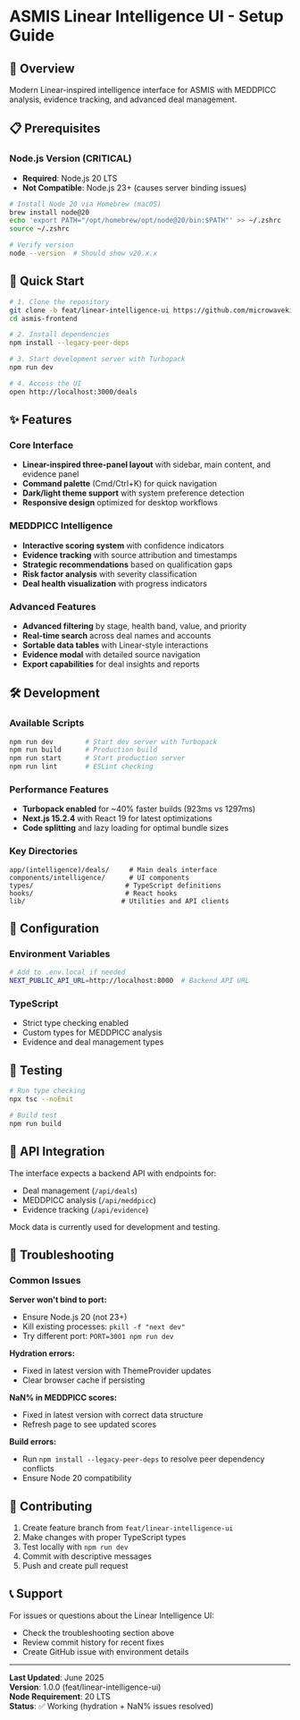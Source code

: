 # ASMIS Linear Intelligence UI - Setup Guide

## 🎯 Overview
Modern Linear-inspired intelligence interface for ASMIS with MEDDPICC analysis, evidence tracking, and advanced deal management.

## 📋 Prerequisites

### Node.js Version (CRITICAL)
- **Required**: Node.js 20 LTS
- **Not Compatible**: Node.js 23+ (causes server binding issues)

```bash
# Install Node 20 via Homebrew (macOS)
brew install node@20
echo 'export PATH="/opt/homebrew/opt/node@20/bin:$PATH"' >> ~/.zshrc
source ~/.zshrc

# Verify version
node --version  # Should show v20.x.x
```

## 🚀 Quick Start

```bash
# 1. Clone the repository
git clone -b feat/linear-intelligence-ui https://github.com/microwavekid/asmis-frontend.git
cd asmis-frontend

# 2. Install dependencies
npm install --legacy-peer-deps

# 3. Start development server with Turbopack
npm run dev

# 4. Access the UI
open http://localhost:3000/deals
```

## ✨ Features

### Core Interface
- **Linear-inspired three-panel layout** with sidebar, main content, and evidence panel
- **Command palette** (Cmd/Ctrl+K) for quick navigation
- **Dark/light theme support** with system preference detection
- **Responsive design** optimized for desktop workflows

### MEDDPICC Intelligence
- **Interactive scoring system** with confidence indicators
- **Evidence tracking** with source attribution and timestamps
- **Strategic recommendations** based on qualification gaps
- **Risk factor analysis** with severity classification
- **Deal health visualization** with progress indicators

### Advanced Features
- **Advanced filtering** by stage, health band, value, and priority
- **Real-time search** across deal names and accounts
- **Sortable data tables** with Linear-style interactions
- **Evidence modal** with detailed source navigation
- **Export capabilities** for deal insights and reports

## 🛠 Development

### Available Scripts
```bash
npm run dev        # Start dev server with Turbopack
npm run build      # Production build
npm run start      # Start production server
npm run lint       # ESLint checking
```

### Performance Features
- **Turbopack enabled** for ~40% faster builds (923ms vs 1297ms)
- **Next.js 15.2.4** with React 19 for latest optimizations
- **Code splitting** and lazy loading for optimal bundle sizes

### Key Directories
```
app/(intelligence)/deals/     # Main deals interface
components/intelligence/      # UI components
types/                       # TypeScript definitions
hooks/                       # React hooks
lib/                        # Utilities and API clients
```

## 🔧 Configuration

### Environment Variables
```bash
# Add to .env.local if needed
NEXT_PUBLIC_API_URL=http://localhost:8000  # Backend API URL
```

### TypeScript
- Strict type checking enabled
- Custom types for MEDDPICC analysis
- Evidence and deal management types

## 🧪 Testing
```bash
# Run type checking
npx tsc --noEmit

# Build test
npm run build
```

## 📝 API Integration
The interface expects a backend API with endpoints for:
- Deal management (`/api/deals`)
- MEDDPICC analysis (`/api/meddpicc`)
- Evidence tracking (`/api/evidence`)

Mock data is currently used for development and testing.

## 🐛 Troubleshooting

### Common Issues

**Server won't bind to port:**
- Ensure Node.js 20 (not 23+)
- Kill existing processes: `pkill -f "next dev"`
- Try different port: `PORT=3001 npm run dev`

**Hydration errors:**
- Fixed in latest version with ThemeProvider updates
- Clear browser cache if persisting

**NaN% in MEDDPICC scores:**
- Fixed in latest version with correct data structure
- Refresh page to see updated scores

**Build errors:**
- Run `npm install --legacy-peer-deps` to resolve peer dependency conflicts
- Ensure Node 20 compatibility

## 🤝 Contributing
1. Create feature branch from `feat/linear-intelligence-ui`
2. Make changes with proper TypeScript types
3. Test locally with `npm run dev`
4. Commit with descriptive messages
5. Push and create pull request

## 📞 Support
For issues or questions about the Linear Intelligence UI:
- Check the troubleshooting section above
- Review commit history for recent fixes
- Create GitHub issue with environment details

---

**Last Updated**: June 2025  
**Version**: 1.0.0 (feat/linear-intelligence-ui)  
**Node Requirement**: 20 LTS  
**Status**: ✅ Working (hydration + NaN% issues resolved)